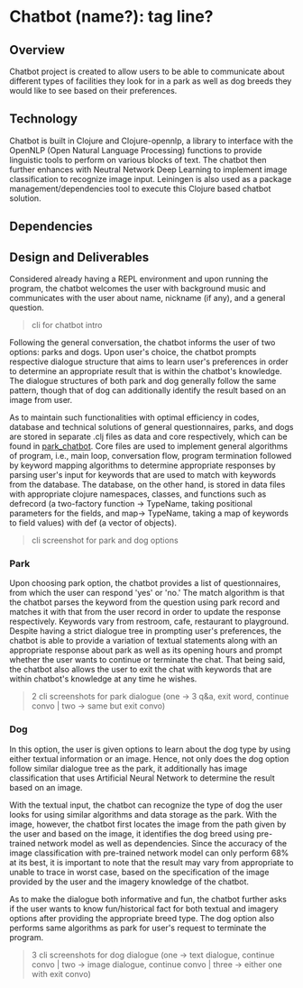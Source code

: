 # Chatbot (name?): tag line?

## Overview

Chatbot project is created to allow users to be able to communicate about different types of facilities they look for in a park as well as dog breeds they would like to see based on their preferences. 

## Technology

Chatbot is built in Clojure and Clojure-opennlp, a library to interface with the OpenNLP (Open Natural Language Processing) functions to provide linguistic tools to perform on various blocks of text. The chatbot then further enhances with Neutral Network Deep Learning to implement image classification to recognize image input. Leiningen is also used as a package management/dependencies tool to execute this Clojure based chatbot solution.

## Dependencies

## Design and Deliverables

Considered already having a REPL environment and upon running the program, the chatbot welcomes the user with background music and communicates with the user about name, nickname (if any), and a general question.

> cli for chatbot intro

Following the general conversation, the chatbot informs the user of two options: parks and dogs. Upon user's choice, the chatbot prompts respective dialogue structure that aims to learn user's preferences in order to determine an appropriate result that is within the chatbot's knowledge. The dialogue structures of both park and dog generally follow the same pattern, though that of dog can additionally identify the result based on an image from user. 

As to maintain such functionalities with optimal efficiency in codes, database and technical solutions of general questionnaires, parks, and dogs are stored in separate .clj files as data and core respectively, which can be found in [park_chatbot](link). Core files are used to implement general algorithms of program, i.e., main loop, conversation flow, program termination followed by keyword mapping algorithms to determine appropriate responses by parsing user's input for keywords that are used to match with keywords from the database. The database, on the other hand, is stored in data files with appropriate clojure namespaces, classes, and functions such as defrecord (a two-factory function -> TypeName, taking positional parameters for the fields, and map-> TypeName, taking a map of keywords to field values) with def (a vector of objects).

> cli screenshot for park and dog options

### Park 

Upon choosing park option, the chatbot provides a list of questionnaires, from which the user can respond 'yes' or 'no.' The match algorithm is that the chatbot parses the keyword from the question using park record and matches it with that from the user record in order to update the response respectively. Keywords vary from restroom, cafe, restaurant to playground. Despite having a strict dialogue tree in prompting user's preferences, the chatbot is able to provide a variation of textual statements along with an appropriate response about park as well as its opening hours and prompt whether the user wants to continue or terminate the chat. That being said, the chatbot also allows the user to exit the chat with keywords that are within chatbot's knowledge at any time he wishes. 

> 2 cli screenshots for park dialogue (one -> 3 q&a, exit word, continue convo | two -> same but exit convo)

### Dog 

In this option, the user is given options to learn about the dog type by using either textual information or an image. Hence, not only does the dog option follow similar dialogue tree as the park, it additionally has image classification that uses Artificial Neural Network to determine the result based on an image. 

With the textual input, the chatbot can recognize the type of dog the user looks for using similar algorithms and data storage as the park. With the image, however, the chatbot first locates the image from the path given by the user and based on the image, it identifies the dog breed using pre-trained network model as well as dependencies. Since the accuracy of the image classification with pre-trained network model can only perform 68% at its best, it is important to note that the result may vary from appropriate to unable to trace in worst case, based on the specification of the image provided by the user and the imagery knowledge of the chatbot.

As to make the dialogue both informative and fun, the chatbot further asks if the user wants to know fun/historical fact for both textual and imagery options after providing the appropriate breed type. The dog option also performs same algorithms as park for user's request to terminate the program. 

> 3 cli screenshots for dog dialogue (one -> text dialogue, continue convo | two -> image dialogue, continue convo | three -> either one with exit convo)
